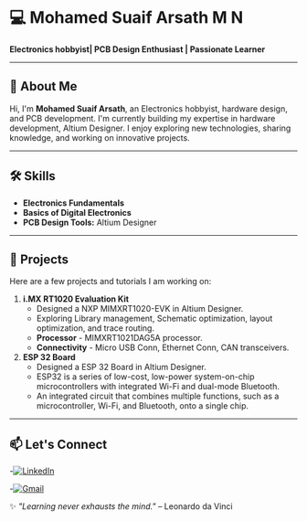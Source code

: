# 💻 Mohamed Suaif Arsath M N  
**Electronics hobbyist| PCB Design Enthusiast | Passionate Learner**  

---

## 👋 About Me  
Hi, I'm **Mohamed Suaif Arsath**, an Electronics hobbyist, hardware design, and PCB development. I'm currently building my expertise in hardware development, Altium Designer. I enjoy exploring new technologies, sharing knowledge, and working on innovative projects.

---

## 🛠️ Skills  
- **Electronics Fundamentals**
- **Basics of Digital Electronics** 
- **PCB Design Tools:** Altium Designer


---

## 🚀 Projects  
Here are a few projects and tutorials I am working on:  
1. **i.MX RT1020 Evaluation Kit**  
   - Designed a NXP MIMXRT1020-EVK in Altium Designer.  
   - Exploring Library management, Schematic optimization, layout optimization, and trace routing.
   - **Processor** - MIMXRT1021DAG5A processor.
   - **Connectivity** - Micro USB Conn, Ethernet Conn, CAN transceivers.
2. **ESP 32 Board**
   - Designed a ESP 32 Board in Altium Designer.
   - ESP32 is a series of low-cost, low-power system-on-chip microcontrollers with integrated Wi-Fi and dual-mode Bluetooth.
   - An integrated circuit that combines multiple functions, such as a microcontroller, Wi-Fi, and Bluetooth, onto a single chip.
---

## 📫 Let's Connect  

-[![LinkedIn](https://img.shields.io/badge/LinkedIn-Connect%20with%20Me-0077B5?style=for-the-badge&logo=linkedin&logoColor=white&labelColor=003A5D&color=00A0DC)]()

 
-[![Gmail](https://img.shields.io/badge/Email-Contact%20Me-D14836?style=for-the-badge&logo=gmail&logoColor=white&labelColor=9B2D20&color=E74C3C)](mailto:suaifarsath123@gmail.com)

✨ _"Learning never exhausts the mind."_ – Leonardo da Vinci  
